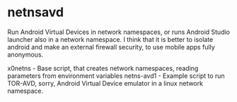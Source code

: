 # netnsavd
Run Android Virtual Devices in network namespaces, or runs Android Studio launcher also in a network namespace. I think that it is better to isolate android and make an external firewall security, to use mobile apps fully anonymous.

x0netns - Base script, that creates network namespaces, reading parameters from environment variables
netns-avd1 - Example script to run TOR-AVD, sorry, Android Virtual Device emulator in a linux network namespace.
